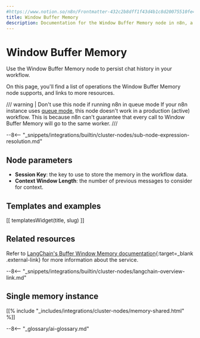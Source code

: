 ```yaml
---
#https://www.notion.so/n8n/Frontmatter-432c2b8dff1f43d4b1c8d20075510fe4
title: Window Buffer Memory
description: Documentation for the Window Buffer Memory node in n8n, a workflow automation platform. Includes details of operations and configuration, and links to examples and credentials information.
---
```


# Window Buffer Memory

Use the Window Buffer Memory node to persist chat history in your workflow.

On this page, you'll find a list of operations the Window Buffer Memory node supports, and links to more resources.

/// warning | Don't use this node if running n8n in queue mode
If your n8n instance uses [queue mode](/hosting/scaling/queue-mode/), this node doesn't work in a production (active) workflow. This is because n8n can't guarantee that every call to Window Buffer Memory will go to the same worker.
///

--8<-- "_snippets/integrations/builtin/cluster-nodes/sub-node-expression-resolution.md"

## Node parameters

-   **Session Key**: the key to use to store the memory in the workflow data.
-   **Context Window Length**: the number of previous messages to consider for context.

## Templates and examples

<!-- see https://www.notion.so/n8n/Pull-in-templates-for-the-integrations-pages-37c716837b804d30a33b47475f6e3780 -->
[[ templatesWidget(title, slug) ]]

## Related resources

Refer to [LangChain's Buffer Window Memory documentation](https://js.langchain.com/docs/modules/memory/types/buffer_window){:target=_blank .external-link} for more information about the service.

--8<-- "_snippets/integrations/builtin/cluster-nodes/langchain-overview-link.md"

## Single memory instance

[[% include "_includes/integrations/cluster-nodes/memory-shared.html" %]]


--8<-- "_glossary/ai-glossary.md"
